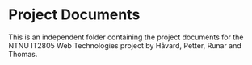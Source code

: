 # Project Documents
This is an independent folder containing the project documents for the NTNU IT2805 Web Technologies project by Håvard, Petter, Runar and Thomas.
